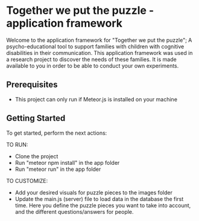 # Together we put the puzzle - application framework

Welcome to the application framework for "Together we put the puzzle"; A psycho-educational tool to support families with children with cognitive disabilities in their communication. This application framework was used in a research project to discover the needs of these families. It is made available to you in order to be able to conduct your own experiments.

## Prerequisites

- This project can only run if Meteor.js is installed on your machine

## Getting Started

To get started, perform the next actions:

TO RUN:

- Clone the project
- Run "meteor npm install" in the app folder
- Run "meteor run" in the app folder

TO CUSTOMIZE:

- Add your desired visuals for puzzle pieces to the images folder
- Update the main.js (server) file to load data in the database the first time. Here you define the puzzle pieces you want to take into account, and the different questions/answers for people.
